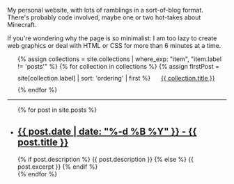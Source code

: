 My personal website, with lots of ramblings in a sort-of-blog format. There's probably code involved, maybe one or two hot-takes about Minecraft.

If you're wondering why the page is so minimalist: I am too lazy to create web graphics or deal with HTML or CSS for more than 6 minutes at a time.

<div id="micro-blog"></div>
<script type="text/javascript">
  const FEED_URL = 'https://retrodev.social/api/v1/timelines/public?local=true';
  fetch(FEED_URL)
    .then(res => res.json())
    .then(data => data.find(post => post.account.username === "xilefian" && post.in_reply_to_id == null && post.in_reply_to_account_id == null))
    .then(post => {
      document.head.insertAdjacentHTML("beforeend", `
        <link rel="stylesheet" href="assets/css/retrodev.css">
      `);
      const account = post.account;
      const createdAt = new Date(post.created_at);
      const postLanguage = new Intl.DisplayNames(undefined, { type: 'language' }).of(post.language);
      const emojis = Array.from(post.emojis, emoji => {
        return {
          pattern: "[:]" + emoji.shortcode.replace(/[.*+?^${}()|[\]\\]/g, '\\$&') + "[:]",
          html: `
            <picture>
              <source class="emoji" srcset="${emoji.static_url}" type="image/png" media="(prefers-reduced-motion: reduce)" width="25" height="25">
              <img class="emoji" src="${emoji.url}" title=":${emoji.shortcode}:" alt=":${emoji.shortcode}:" loading="lazy" width="25" height="25">
            </picture>
          `
        };
      });
      var content = post.content;
      emojis.forEach(emoji => {
        const regex = new RegExp(emoji.pattern, "g");
        content = content.replace(regex, emoji.html);
      });
      let html = `
        <article class="status expanded" id="${post.id}" role="region" aria-label="@${account.username}, ${createdAt.toLocaleDateString(undefined, {month: 'short', day: 'numeric', hour: 'numeric', minute: 'numeric', hourCycle: 'h23'})}, language ${postLanguage}, ${post.replies_count} reply, ${post.favourites_count} favourite">
          <header class="status-header">
              <address>
                  <a href="${account.url}" rel="author" title="Open profile">
                      <picture class="avatar" aria-hidden="true" style="visibility:hidden">
                          <source srcset="${account.avatar_static}" type="image/jpeg" media="(prefers-reduced-motion: reduce)">
                          <img src="${account.avatar}" alt="Avatar for ${account.username}" title="Avatar for ${account.username}">
                      </picture>
                      <div class="author-strap">
                          <span class="displayname text-cutoff">${account.display_name}</span>
                          <span class="sr-only">,</span>
                          <span class="username text-cutoff">@${account.username}</span>
                      </div>
                      <span class="sr-only">(open profile)</span>
                  </a>
              </address>
          </header>
          <div class="status-body">
              <div class="text">        
                  <div class="content" lang="${post.language}">
                      ${content}
                  </div>
              </div>
          </div>
          <aside class="status-info" aria-hidden="true">    
              <dl class="status-stats">
                  <div class="stats-grouping">
                      <div class="stats-item published-at text-cutoff">
                          <dt class="sr-only">Published</dt>
                          <dd>
                              <time datetime="${post.created_at}">${createdAt.toLocaleDateString(undefined, {year: 'numeric', month: 'short', day: 'numeric', hour: 'numeric', minute: 'numeric', hourCycle: 'h23'})}</time>
                          </dd>
                      </div>
                      <div class="stats-grouping">
                          <div class="stats-item" title="Replies">
                              <dt>
                                  <span class="sr-only">Replies</span>
                                  <i class="fa fa-reply-all" aria-hidden="true"></i>
                              </dt>
                              <dd>${post.replies_count}</dd>
                          </div>
                          <div class="stats-item" title="Faves">
                              <dt>
                                  <span class="sr-only">Favourites</span>
                                  <i class="fa fa-star" aria-hidden="true"></i>
                              </dt>
                              <dd>${post.favourites_count}</dd>
                          </div>
                          <div class="stats-item" title="Boosts">
                              <dt>
                                  <span class="sr-only">Reblogs</span>
                                  <i class="fa fa-retweet" aria-hidden="true"></i>
                              </dt>
                              <dd>${post.reblogs_count}</dd>
                          </div>
                      </div>
                  </div>
                  <div class="stats-item language" title="${postLanguage}">
                      <dt class="sr-only">Language</dt>
                      <dd>
                          <span class="sr-only">${postLanguage}</span>
                          <span aria-hidden="true">${post.language}</span>
                      </dd>
                  </div>
              </dl>
          </aside>
          <a href="${post.url}" class="status-link" data-nosnippet="" title="Open thread at this post">
              Open thread at this post
          </a>
        </article>
      `;
      document.getElementById('micro-blog').innerHTML = html;
    });
</script>

<ul style="padding-left: 0px text-align: center;">
{% assign collections = site.collections | where_exp: "item", "item.label != 'posts'" %}
{% for collection in collections %}
  {% assign firstPost = site[collection.label] | sort: 'ordering' | first %}
  <li style="display: inline-block; padding: 10px 20px;"><a href="{{ firstPost.url | relative_url }}">{{ collection.title }}</a></li>
{% endfor %}
</ul>

---

<ul>
  {% for post in site.posts %}
    <li>
      <h2><a href="{{ post.url | relative_url }}">{{ post.date | date: "%-d %B %Y" }} - {{ post.title }}</a></h2>
      {% if post.description %}
        {{ post.description }}
      {% else %}
        {{ post.excerpt }}
      {% endif %}
    </li>
  {% endfor %}
</ul>
